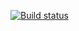 [![Build status](https://ci.appveyor.com/api/projects/status/40mqtwemed3vi6j1?svg=true)](https://ci.appveyor.com/project/dafokina/auto5-2)
